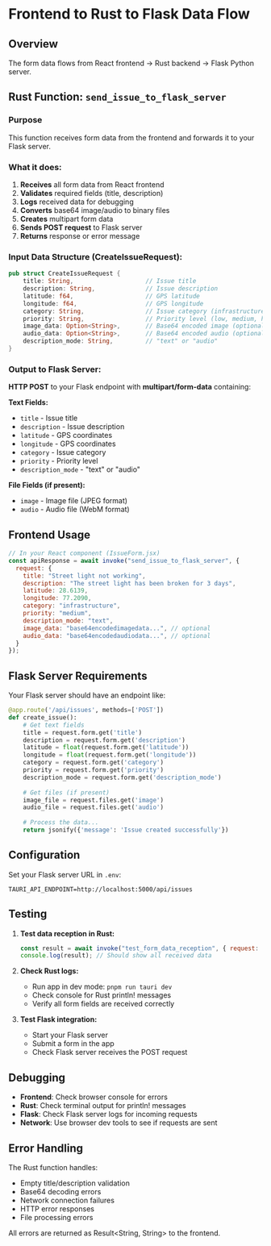 # Frontend to Rust to Flask Data Flow

## Overview
The form data flows from React frontend → Rust backend → Flask Python server.

## Rust Function: `send_issue_to_flask_server`

### Purpose
This function receives form data from the frontend and forwards it to your Flask server.

### What it does:
1. **Receives** all form data from React frontend
2. **Validates** required fields (title, description)
3. **Logs** received data for debugging
4. **Converts** base64 image/audio to binary files
5. **Creates** multipart form data
6. **Sends POST request** to Flask server
7. **Returns** response or error message

### Input Data Structure (CreateIssueRequest):
```rust
pub struct CreateIssueRequest {
    title: String,                    // Issue title
    description: String,              // Issue description
    latitude: f64,                    // GPS latitude
    longitude: f64,                   // GPS longitude
    category: String,                 // Issue category (infrastructure, etc.)
    priority: String,                 // Priority level (low, medium, high, urgent)
    image_data: Option<String>,       // Base64 encoded image (optional)
    audio_data: Option<String>,       // Base64 encoded audio (optional)
    description_mode: String,         // "text" or "audio"
}
```

### Output to Flask Server:
**HTTP POST** to your Flask endpoint with **multipart/form-data** containing:

**Text Fields:**
- `title` - Issue title
- `description` - Issue description  
- `latitude` - GPS coordinates
- `longitude` - GPS coordinates
- `category` - Issue category
- `priority` - Priority level
- `description_mode` - "text" or "audio"

**File Fields (if present):**
- `image` - Image file (JPEG format)
- `audio` - Audio file (WebM format)

## Frontend Usage

```javascript
// In your React component (IssueForm.jsx)
const apiResponse = await invoke("send_issue_to_flask_server", {
  request: {
    title: "Street light not working",
    description: "The street light has been broken for 3 days",
    latitude: 28.6139,
    longitude: 77.2090,
    category: "infrastructure",
    priority: "medium",
    description_mode: "text",
    image_data: "base64encodedimagedata...", // optional
    audio_data: "base64encodedaudiodata...", // optional
  }
});
```

## Flask Server Requirements

Your Flask server should have an endpoint like:

```python
@app.route('/api/issues', methods=['POST'])
def create_issue():
    # Get text fields
    title = request.form.get('title')
    description = request.form.get('description')
    latitude = float(request.form.get('latitude'))
    longitude = float(request.form.get('longitude'))
    category = request.form.get('category')
    priority = request.form.get('priority')
    description_mode = request.form.get('description_mode')
    
    # Get files (if present)
    image_file = request.files.get('image')
    audio_file = request.files.get('audio')
    
    # Process the data...
    return jsonify({'message': 'Issue created successfully'})
```

## Configuration

Set your Flask server URL in `.env`:
```
TAURI_API_ENDPOINT=http://localhost:5000/api/issues
```

## Testing

1. **Test data reception in Rust:**
   ```javascript
   const result = await invoke("test_form_data_reception", { request: formData });
   console.log(result); // Should show all received data
   ```

2. **Check Rust logs:**
   - Run app in dev mode: `pnpm run tauri dev`
   - Check console for Rust println! messages
   - Verify all form fields are received correctly

3. **Test Flask integration:**
   - Start your Flask server
   - Submit a form in the app
   - Check Flask server receives the POST request

## Debugging

- **Frontend**: Check browser console for errors
- **Rust**: Check terminal output for println! messages  
- **Flask**: Check Flask server logs for incoming requests
- **Network**: Use browser dev tools to see if requests are sent

## Error Handling

The Rust function handles:
- Empty title/description validation
- Base64 decoding errors
- Network connection failures
- HTTP error responses
- File processing errors

All errors are returned as Result<String, String> to the frontend.
